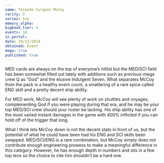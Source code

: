 ```yaml
---
name: Torpedo Surgeon McCoy
rarity: 5
series: tos
memory_alpha:
bigbook_tier: 4
events: 18
in_portal:
date: 19/12/2019
obtained: Event
mega: true
published: true
---
```


MED cards are always on the top of everyone’s hitlist but the MED/SCI field has been somewhat filled out lately with additions such as previous-mega crew Q as “God” and the elusive Indulgent Seven. What separates McCoy from the pack is a healthy event count, a smattering of a rare spice called ENG skill and a pretty decent ship ability.

For MED work, McCoy will see plenty of work on shuttles and voyages, complementing Qod if you were playing during that era, and he may be your top MED/SCI crew should your roster be lacking. His ship ability has one of the most varied instant damages in the game with 400% inflicted if you can hold off of the trigger that long.

What I think lets McCoy down is not the decent stats in front of us, but the potential of what he could have been had his ENG and SCI skills been swapped. MED/SCI/ENG is a rare combination, but McCoy simply does not contribute enough engineering prowess to make a meaningful difference in this category. However, he has enough depth in numbers and sits in a few top tens so the choice to cite him shouldn’t be a hard one.
